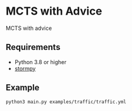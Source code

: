 # MCTS with Advice
MCTS with advice

## Requirements
- Python 3.8 or higher
- [stormpy](https://moves-rwth.github.io/stormpy/)
## Example
``python3 main.py examples/traffic/traffic.yml``


